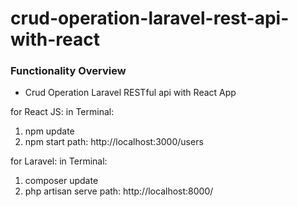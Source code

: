 # crud-operation-laravel-rest-api-with-react

### Functionality Overview

-   Crud Operation Laravel RESTful api with React App 

for React JS:
in Terminal: 
 1. npm update
 2. npm start
path: http://localhost:3000/users

for Laravel: 
in Terminal: 
  1. composer update
  2. php artisan serve
path: http://localhost:8000/ 
